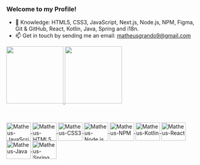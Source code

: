 ### Welcome to my Profile!

- 🌱 Knowledge: HTML5, CSS3, JavaScript, Next.js, Node.js, NPM, Figma, Git & GitHub, React, Kotlin, Java, Spring and i18n.<br>
- 📫 Get in touch by sending me an email: matheusgrando9@gmail.com

<div>
  <a href="https://github.com/matheusgrando">
  <img height="150em" src="https://github-readme-stats.vercel.app/api?username=matheusgrando&show_icons=true&theme=dracula&border_color=f5f8fd"/>
  <img height="150em" src="https://github-readme-stats.vercel.app/api/top-langs/?username=matheusgrando&layout=compact&theme=dracula&border_color=f5f8fd"/>
</div>

##

<div style="display: inline_block"><br>
  <img align="center" alt="Matheus-JavaScript" height="48" width="64" src="https://cdn.jsdelivr.net/gh/devicons/devicon@latest/icons/javascript/javascript-plain.svg">
  <img align="center" alt="Matheus-HTML5" height="48" width="64" src="https://cdn.jsdelivr.net/gh/devicons/devicon/icons/html5/html5-original.svg">
  <img align="center" alt="Matheus-CSS3" height="48" width="64" src="https://cdn.jsdelivr.net/gh/devicons/devicon/icons/css3/css3-original.svg">
  <img align="center" alt="Matheus-Node.js" height="48" width="64" src="https://cdn.jsdelivr.net/gh/devicons/devicon@latest/icons/nodejs/nodejs-original-wordmark.svg">
  <img align="center" alt="Matheus-NPM" height="48" width="64" src="https://cdn.jsdelivr.net/gh/devicons/devicon/icons/npm/npm-original-wordmark.svg">
  <img align="center" alt="Matheus-Kotlin" height="48" width="64" src="https://cdn.jsdelivr.net/gh/devicons/devicon@latest/icons/kotlin/kotlin-original.svg">
  <img align="center" alt="Matheus-React" height="48" width="64" src="https://cdn.jsdelivr.net/gh/devicons/devicon/icons/react/react-original.svg">
  <img align="center" alt="Matheus-Java" height="48" width="64" src="https://cdn.jsdelivr.net/gh/devicons/devicon/icons/java/java-original-wordmark.svg">
  <img align="center" alt="Matheus-Spring" height="48" width="64" src="https://cdn.jsdelivr.net/gh/devicons/devicon@latest/icons/spring/spring-original.svg">
</div>

